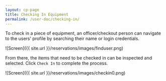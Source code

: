 ```yaml
---
layout: cp-page
title: Checking In Equipment
permalink: /user-doc/checking-in/
---
```


To check in a piece of equipment, an officer/checkout person can navigate to the users' profile by searching their name or login credentials.

![Screen]({{ site.url }}/reservations/images/finduser.png)

From there, the items that need to be checked in can be inspected and selected. Click `Check In` to complete the process.

![Screen]({{ site.url }}/reservations/images/checkin0.png)
